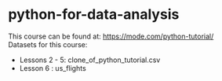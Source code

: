 # python-for-data-analysis
This course can be found at: https://mode.com/python-tutorial/ <br>
Datasets for this course: 
* Lessons 2 - 5: clone_of_python_tutorial.csv
* Lesson 6 : us_flights
